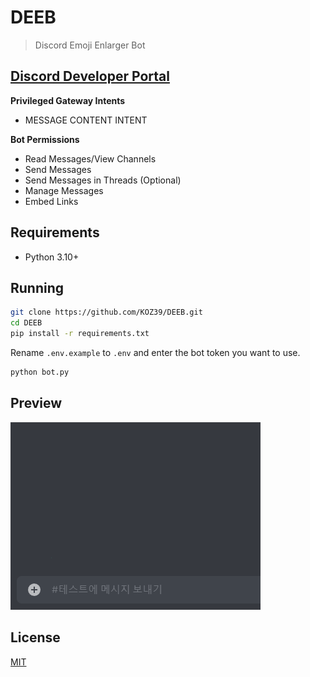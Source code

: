 # DEEB
> Discord Emoji Enlarger Bot

## [Discord Developer Portal](https://discord.com/developers/applications)
**Privileged Gateway Intents**
- MESSAGE CONTENT INTENT

**Bot Permissions**
- Read Messages/View Channels
- Send Messages
- Send Messages in Threads (Optional)
- Manage Messages
- Embed Links

## Requirements
- Python 3.10+

## Running
```bash
git clone https://github.com/KOZ39/DEEB.git
cd DEEB
pip install -r requirements.txt
```

Rename `.env.example` to `.env` and enter the bot token you want to use.

```bash
python bot.py
```

## Preview
![preview](preview.gif)

## License
[MIT](https://github.com/KOZ39/DEEB/blob/master/LICENSE)
